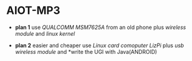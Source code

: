# AIOT-MP3

* **plan 1**
use *QUALCOMM MSM7625A* from an old phone
plus *wireless module* 
and *linux kernel*

* **plan 2** easier and cheaper
use *Linux card comoputer LizPi*
plus *usb wireless module*
and *write the UGI with Java(ANDROID)
